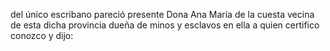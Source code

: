 del único escribano pareció presente Dona Ana María de la cuesta vecina de esta dicha provincia dueña de minos y esclavos en ella a quien certifico conozco y dijo: